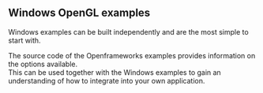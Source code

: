 ## Windows OpenGL examples

Windows examples can be built independently and are the most simple to start with.

The source code of the Openframeworks examples provides information on the options available.\
This can be used together with the Windows examples to gain an understanding of how to integrate into your own application.






    
